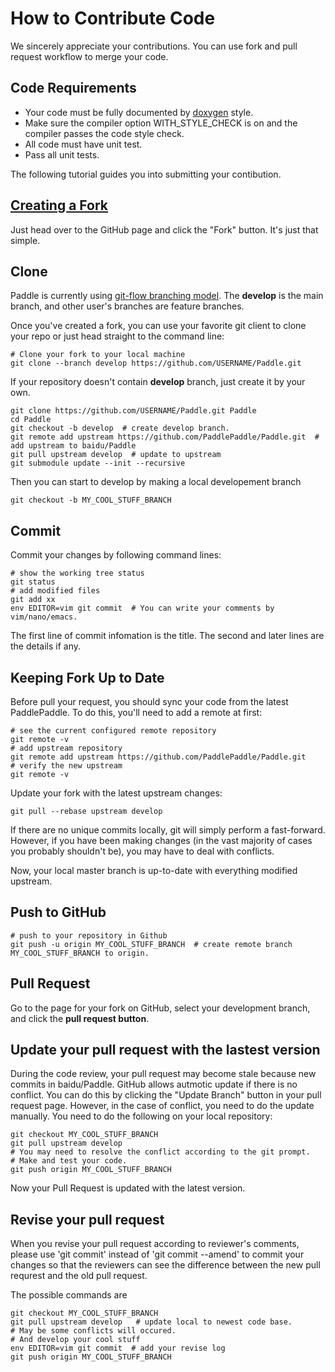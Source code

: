 # How to Contribute Code

We sincerely appreciate your contributions. You can use fork and pull request
workflow to merge your code. 
 
## Code Requirements
- Your code must be fully documented by
  [doxygen](http://www.stack.nl/~dimitri/doxygen/) style.
- Make sure the compiler option WITH\_STYLE\_CHECK is on and the compiler
  passes the code style check.
- All code must have unit test.
- Pass all unit tests.

The following tutorial guides you into submitting your contibution.
 
## [Creating a Fork](https://help.github.com/articles/fork-a-repo/)
 
Just head over to the GitHub page and click the "Fork" button.
It's just that simple. 

## Clone

Paddle is currently using [git-flow branching model](http://nvie.com/posts/a-successful-git-branching-model/).
The **develop** is the main branch, and other user's branches are feature branches.

Once you've created a fork, you can use your favorite git client to clone your
repo or just head straight to the command line:
 
```shell
# Clone your fork to your local machine
git clone --branch develop https://github.com/USERNAME/Paddle.git
```
If your repository doesn't contain **develop** branch, just create it by your own.

```shell
git clone https://github.com/USERNAME/Paddle.git Paddle
cd Paddle
git checkout -b develop  # create develop branch.
git remote add upstream https://github.com/PaddlePaddle/Paddle.git  # add upstream to baidu/Paddle
git pull upstream develop  # update to upstream
git submodule update --init --recursive
```

Then you can start to develop by making a local developement branch

```shell
git checkout -b MY_COOL_STUFF_BRANCH
```

## Commit

Commit your changes by following command lines:

```shell
# show the working tree status
git status
# add modified files
git add xx
env EDITOR=vim git commit  # You can write your comments by vim/nano/emacs.
```
The first line of commit infomation is the title. The second and later lines
are the details if any.

## Keeping Fork Up to Date

Before pull your request, you should sync your code from the latest PaddlePaddle.
To do this, you'll need to add a remote at first:

```shell
# see the current configured remote repository
git remote -v
# add upstream repository
git remote add upstream https://github.com/PaddlePaddle/Paddle.git
# verify the new upstream
git remote -v
```

Update your fork with the latest upstream changes:

```shell
git pull --rebase upstream develop
```

If there are no unique commits locally, git will simply perform a fast-forward.
However, if you have been making changes (in the vast majority of cases you
probably shouldn't be), you may have to deal with conflicts. 

Now, your local master branch is up-to-date with everything modified upstream.

## Push to GitHub

```shell
# push to your repository in Github
git push -u origin MY_COOL_STUFF_BRANCH  # create remote branch MY_COOL_STUFF_BRANCH to origin.
```

## Pull Request

Go to the page for your fork on GitHub, select your development branch,
and click the **pull request button**.

## Update your pull request with the lastest version

During the code review, your pull request may become stale because new commits in
baidu/Paddle. GitHub allows autmotic update if there is no conflict. You can do this
by clicking the "Update Branch" button in your pull request page. However, in the case
of conflict, you need to do the update manually. You need to do the following on
your local repository:
```shell
git checkout MY_COOL_STUFF_BRANCH
git pull upstream develop
# You may need to resolve the conflict according to the git prompt.
# Make and test your code.
git push origin MY_COOL_STUFF_BRANCH
```
Now your Pull Request is updated with the latest version.

## Revise your pull request

When you revise your pull request according to reviewer's comments, please use 'git commit' instead of 'git commit --amend' to commit your changes so that the reviewers can see the difference between the new pull requrest and the old pull request.

The possible commands are

```shell
git checkout MY_COOL_STUFF_BRANCH
git pull upstream develop   # update local to newest code base.
# May be some conflicts will occured.
# And develop your cool stuff
env EDITOR=vim git commit  # add your revise log
git push origin MY_COOL_STUFF_BRANCH
```
